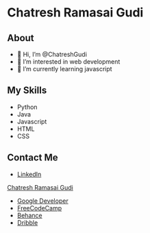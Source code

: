 <script src="https://platform.linkedin.com/badges/js/profile.js" async defer type="text/javascript"></script>

# Chatresh Ramasai Gudi

## About
- 👋 Hi, I’m @ChatreshGudi
- 👀 I’m interested in web development
- 🌱 I’m currently learning javascript

## My Skills
- Python
- Java
- Javascript
- HTML
- CSS

## Contact Me
- [LinkedIn](https://www.linkedin.com/in/chatresh-ramasai-gudi-887198230)
<div class="badge-base LI-profile-badge" data-locale="en_US" data-size="medium" data-theme="dark" data-type="VERTICAL" data-vanity="chatresh-ramasai-gudi-887198230" data-version="v1"><a class="badge-base__link LI-simple-link" href="https://in.linkedin.com/in/chatresh-ramasai-gudi-887198230?trk=profile-badge">Chatresh Ramasai Gudi</a></div>
              
- [Google Developer](https://g.dev/Chatresh)
- [FreeCodeCamp](https://www.freecodecamp.org/ChatreshGudi)
- [Behance](https://www.behance.net/chatresramasai)
- [Dribble](https://dribbble.com/ChatreshGudi)

<!---
ChatreshGudi/ChatreshGudi is a ✨ special ✨ repository because its `README.md` (this file) appears on your GitHub profile.
You can click the Preview link to take a look at your changes.
--->
